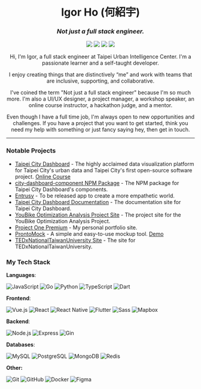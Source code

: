 <h1 style="text-align: center">Igor Ho (何紹宇)</h1>
<h3 style="text-align: center"><i>Not just a full stack engineer.</i></h3>

<p style="text-align: center">
  <a href="https://www.linkedin.com/in/igorho/"><img src="https://img.shields.io/badge/-LinkedIn-blue?style=flat-square&logo=Linkedin&logoColor=white&link=https://www.linkedin.com/in/igorho/"></a>
	<a href="mailto:igorho2000@gmail.com"><img src="https://img.shields.io/badge/-Email-rgb(255, 0, 0)?style=flat-square&logo=gmail&logoColor=white&link=mailto:igorho2000@gmail.com"></a>
  <a href="https://projectonepremium.com/"><img src="https://img.shields.io/badge/-Portfolio-rgb(8, 103, 124)?style=flat-square&link=https://projectonepremium.com/"></a>
	<a href="https://www.projectonepremium.com/sidebar/Igor_Resume_Eng.pdf"><img src="https://img.shields.io/badge/-Resume-rgb(91, 212, 255)?style=flat-square&logo=adobeacrobatreader&logoColor=black&link=https://www.projectonepremium.com/sidebar/Igor_Resume_Eng.pdf"></a>

<p style="text-align: center">Hi, I'm Igor, a full stack engineer at Taipei Urban Intelligence Center. I'm a passionate learner and a self-taught developer.</p>

<p style="text-align: center">I enjoy creating things that are distinctively “me” and work with teams that are inclusive, supporting, and collaborative.</p>

<p style="text-align: center">I've coined the term "Not just a full stack engineer" because I'm so much more. I'm also a UI/UX designer, a project manager, a workshop speaker, an online course instructor, a hackathon judge, and a mentor.</p>

<p style="text-align: center">Even though I have a full time job, I'm always open to new opportunities and challenges. If you have a project that you want to get started, think you need my help with something or just fancy saying hey, then get in touch.</p>

<hr>

### Notable Projects

- [Taipei City Dashboard](https://citydashboard.taipei) - The highly acclaimed data visualization platform for Taipei City's urban data and Taipei City's first open-source software project. [Online Course](https://youtu.be/6Qrf_6e9rGY?si=-7ryLGJS0mrDqJQa)
- [city-dashboard-component NPM Package](https://www.npmjs.com/package/city-dashboard-component) - The NPM package for Taipei City Dashboard's components.
- [Entrusy](https://entrusy.web.app) - To be released app to create a more empathetic world.
- [Taipei City Dashboard Documentation](https://tuic.gov.taipei/documentation) - The documentation site for Taipei City Dashboard.
- [YouBike Optimization Analysis Project Site](https://tuic.gov.taipei/youbike) - The project site for the YouBike Optimization Analysis Project.
- [Project One Premium](https://projectonepremium.com) - My personal portfolio site.
- [ProntoMock](https://prontomock-abed0.web.app) - A simple and easy-to-use mockup tool. [Demo](https://www.youtube.com/watch?v=Xg1a35EnRI4)
- [TEDxNationalTaiwanUniversity Site](https://tedxntutw.web.app) - The site for TEDxNationalTaiwanUniversity.

### My Tech Stack

**Languages**:

![JavaScript](https://img.shields.io/static/v1?style=for-the-badge&message=JavaScript&color=222222&logo=JavaScript&logoColor=F7DF1E&label=)
![Go](https://img.shields.io/badge/go-%2300ADD8.svg?style=for-the-badge&logo=go&logoColor=white)
![Python](https://img.shields.io/static/v1?style=for-the-badge&message=Python&color=3776AB&logo=Python&logoColor=FFFFFF&label=)
![TypeScript](https://img.shields.io/static/v1?style=for-the-badge&message=TypeScript&color=3178C6&logo=TypeScript&logoColor=FFFFFF&label=)
![Dart](https://img.shields.io/static/v1?style=for-the-badge&message=Dart&color=0175C2&logo=Dart&logoColor=FFFFFF&label=)

**Frontend**:

![Vue.js](https://img.shields.io/static/v1?style=for-the-badge&message=Vue.js&color=4FC08D&logo=Vue.js&logoColor=white&label=)
![React](https://img.shields.io/static/v1?style=for-the-badge&message=React&color=61DAFB&logo=React&logoColor=black&label=)
![React Native](https://img.shields.io/static/v1?style=for-the-badge&message=React+Native&color=222222&logo=React&logoColor=61DAFB&label=)
![Flutter](https://img.shields.io/static/v1?style=for-the-badge&message=Flutter&color=02569B&logo=Flutter&logoColor=FFFFFF&label=)
![Sass](https://img.shields.io/static/v1?style=for-the-badge&message=Sass&color=CC6699&logo=Sass&logoColor=white&label=)
![Mapbox](https://img.shields.io/static/v1?style=for-the-badge&message=Mapbox&color=000000&logo=Mapbox&logoColor=FFFFFF&label=)

**Backend**:

![Node.js](https://img.shields.io/static/v1?style=for-the-badge&message=Node.js&color=339933&logo=Node.js&logoColor=white&label=)
![Express](https://img.shields.io/static/v1?style=for-the-badge&message=Express&color=000000&logo=Express&logoColor=white&label=)
![Gin](https://img.shields.io/static/v1?style=for-the-badge&message=Gin&color=00ADD8&logo=Gin&logoColor=white&label=)

**Databases**:

![MySQL](https://img.shields.io/static/v1?style=for-the-badge&message=MySQL&color=4479A1&logo=MySQL&logoColor=FFFFFF&label=)
![PostgreSQL](https://img.shields.io/static/v1?style=for-the-badge&message=PostgreSQL&color=4169E1&logo=PostgreSQL&logoColor=FFFFFF&label=)
![MongoDB](https://img.shields.io/static/v1?style=for-the-badge&message=MongoDB&color=47A248&logo=MongoDB&logoColor=FFFFFF&label=)
![Redis](https://img.shields.io/badge/redis-%23DD0031.svg?style=for-the-badge&logo=redis&logoColor=white)

**Other:**

![Git](https://img.shields.io/static/v1?style=for-the-badge&message=Git&color=F05032&logo=Git&logoColor=FFFFFF&label=)
![GitHub](https://img.shields.io/static/v1?style=for-the-badge&message=GitHub&color=181717&logo=GitHub&logoColor=FFFFFF&label=)
![Docker](https://img.shields.io/static/v1?style=for-the-badge&message=Docker&color=2496ED&logo=Docker&logoColor=FFFFFF&label=)
![Figma](https://img.shields.io/static/v1?style=for-the-badge&message=Figma&color=F24E1E&logo=Figma&logoColor=FFFFFF&label=)
